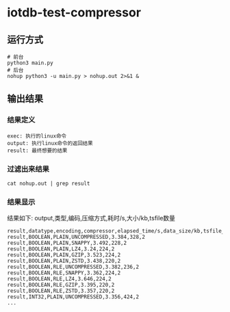 # iotdb-test-compressor


## 运行方式
```shell
# 前台
python3 main.py
# 后台
nohup python3 -u main.py > nohup.out 2>&1 &
```

## 输出结果
### 结果定义
```shell
exec: 执行的linux命令
output: 执行linux命令的返回结果
result: 最终想要的结果
```
### 过滤出来结果
```shell
cat nohup.out | grep result
```
### 结果显示
结果如下: output,类型,编码,压缩方式,耗时/s,大小/kb,tsfile数量
```shell
result,datatype,encoding,compressor,elapsed_time/s,data_size/kb,tsfile_count
result,BOOLEAN,PLAIN,UNCOMPRESSED,3.384,328,2
result,BOOLEAN,PLAIN,SNAPPY,3.492,228,2
result,BOOLEAN,PLAIN,LZ4,3.24,224,2
result,BOOLEAN,PLAIN,GZIP,3.523,224,2
result,BOOLEAN,PLAIN,ZSTD,3.438,220,2
result,BOOLEAN,RLE,UNCOMPRESSED,3.382,236,2
result,BOOLEAN,RLE,SNAPPY,3.362,224,2
result,BOOLEAN,RLE,LZ4,3.646,224,2
result,BOOLEAN,RLE,GZIP,3.395,220,2
result,BOOLEAN,RLE,ZSTD,3.357,220,2
result,INT32,PLAIN,UNCOMPRESSED,3.356,424,2
...
```

